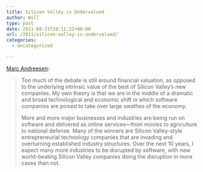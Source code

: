 ```yaml
---
title: Silicon Valley is Undervalued
author: Will
type: post
date: 2011-08-21T19:11:22+00:00
url: /2011/silicon-valley-is-undervalued/
categories:
  - Uncategorized

---
```

[Marc Andreesen][1]:

> Too much of the debate is still around financial valuation, as opposed to the underlying intrinsic value of the best of Silicon Valley&#8217;s new companies. My own theory is that we are in the middle of a dramatic and broad technological and economic shift in which software companies are poised to take over large swathes of the economy. <a name="U502758931138WMD"></a>
> 
> More and more major businesses and industries are being run on software and delivered as online services—from movies to agriculture to national defense. Many of the winners are Silicon Valley-style entrepreneurial technology companies that are invading and overturning established industry structures. Over the next 10 years, I expect many more industries to be disrupted by software, with new world-beating Silicon Valley companies doing the disruption in more cases than not.

 [1]: http://online.wsj.com/article/SB10001424053111903480904576512250915629460.html